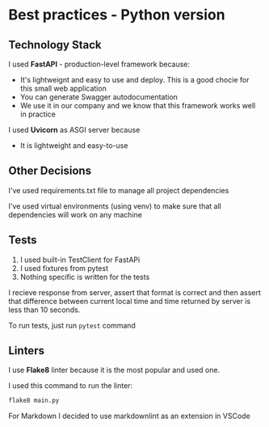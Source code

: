 # Best practices - Python version

## Technology Stack

I used **FastAPI** - production-level framework because:

- It's lightweignt and easy to use and deploy. This is a good chocie for this small web application
- You can generate Swagger autodocumentation
- We use it in our company and we know that this framework works well in practice

I used **Uvicorn** as ASGI server because

- It is lightweight and easy-to-use
  
## Other Decisions

I've  used requirements.txt file to manage all project dependencies

I've used virtual environments (using venv) to make sure that all dependencies will work on any machine

## Tests

1. I used built-in TestClient for FastAPi
2. I used fixtures from pytest
3. Nothing specific is written for the tests

I recieve response from server, assert that format is correct and then assert that difference between current local time and time returned by server is less than 10 seconds.

To run tests, just run ``pytest`` command

## Linters

I use **Flake8** linter because it is the most popular and used one.

I used this command to run the linter:

```python
flake8 main.py
```

For Markdown I decided to use markdownlint as an extension in VSCode
